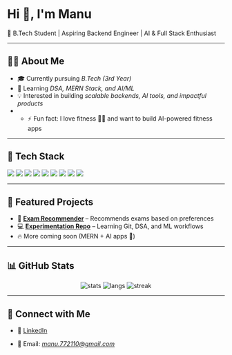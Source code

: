 # Hi 👋, I'm Manu  
🚀 B.Tech Student | Aspiring Backend Engineer | AI & Full Stack Enthusiast  

---

## 👨‍💻 About Me
- 🎓 Currently pursuing *B.Tech (3rd Year)*
- 🌱 Learning *DSA, MERN Stack, and AI/ML*
- 💡 Interested in building *scalable backends, AI tools, and impactful products*
- - ⚡ Fun fact: I love fitness 🏋‍♂ and want to build AI-powered fitness apps

---

## 🚀 Tech Stack
<p>
  <img src="https://img.shields.io/badge/Python-3670A0?style=for-the-badge&logo=python&logoColor=ffdd54"/>
  <img src="https://img.shields.io/badge/Java-ED8B00?style=for-the-badge&logo=java&logoColor=white"/>
  <img src="https://img.shields.io/badge/JavaScript-323330?style=for-the-badge&logo=javascript&logoColor=F7DF1E"/>
  <img src="https://img.shields.io/badge/React-20232A?style=for-the-badge&logo=react&logoColor=61DAFB"/>
  <img src="https://img.shields.io/badge/Node.js-43853D?style=for-the-badge&logo=node.js&logoColor=white"/>
  <img src="https://img.shields.io/badge/Express.js-404D59?style=for-the-badge"/>
  <img src="https://img.shields.io/badge/MongoDB-4EA94B?style=for-the-badge&logo=mongodb&logoColor=white"/>
  <img src="https://img.shields.io/badge/HTML5-E34F26?style=for-the-badge&logo=html5&logoColor=white"/>
  <img src="https://img.shields.io/badge/CSS3-1572B6?style=for-the-badge&logo=css3&logoColor=white"/>
</p>

---

## 📂 Featured Projects
- 📝 **[Exam Recommender](https://github.com/Manu77211/Exam-Recommender-b)** – Recommends exams based on preferences  
- 💻 **[Experimentation Repo](https://github.com/Manu77211/Experimentation)** – Learning Git, DSA, and ML workflows  
- 🔥 More coming soon (MERN + AI apps 🚀)

---

## 📊 GitHub Stats
<p align="center">
  <img src="https://github-readme-stats.vercel.app/api?username=Manu77211&show_icons=true&theme=radical" alt="stats" />
  <img src="https://github-readme-stats.vercel.app/api/top-langs/?username=Manu77211&layout=compact&theme=radical" alt="langs" />
  <img src="https://github-readme-streak-stats.herokuapp.com/?user=Manu77211&theme=radical" alt="streak"/>
</p>

---

## 🤝 Connect with Me
- 💼 [LinkedIn](www.linkedin.com/in/manu-s-b98151308)  
  
- 📧 Email: *manu.772110@gmail.com*
